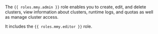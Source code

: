 The `{{ roles.mmy.admin }}` role enables you to create, edit, and delete clusters, view information about clusters, runtime logs, and quotas as well as manage cluster access.

It includes the `{{ roles.mmy.editor }}` role.
